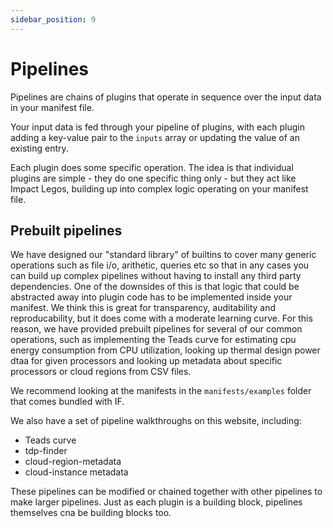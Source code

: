 ```yaml
---
sidebar_position: 9
---
```


# Pipelines

Pipelines are chains of plugins that operate in sequence over the input data in your manifest file.

Your input data is fed through your pipeline of plugins, with each plugin adding a key-value pair to the `inputs` array or updating the value of an existing entry. 

Each plugin does some specific operation. The idea is that individual plugins are simple - they do one specific thing only - but they act like Impact Legos, building up into complex logic operating on your manifest file.

## Prebuilt pipelines

We have designed our "standard library" of builtins to cover many generic operations such as file i/o, arithetic, queries etc so that in any cases you can build up complex pipelines without having to install any third party dependencies. One of the downsides of this is that logic that could be abstracted away into plugin code has to be implemented inside your manifest. We think this is great for transparency, auditability and reproducability, but it does come with a moderate learning curve. For this reason, we have provided prebuilt pipelines for several of our common operations, such as implementing the Teads curve for estimating cpu energy consumption from CPU utilization, looking up thermal design power dtaa for given processors and looking up metadata about specific processors or cloud regions from CSV files.

We recommend looking at the manifests in the `manifests/examples` folder that comes bundled with IF. 

We also have a set of pipeline walkthroughs on this website, including:

- Teads curve
- tdp-finder
- cloud-region-metadata
- cloud-instance metadata

These pipelines can be modified or chained together with other pipelines to make larger pipelines. Just as each plugin is a building block, pipelines themselves cna be building blocks too. 
